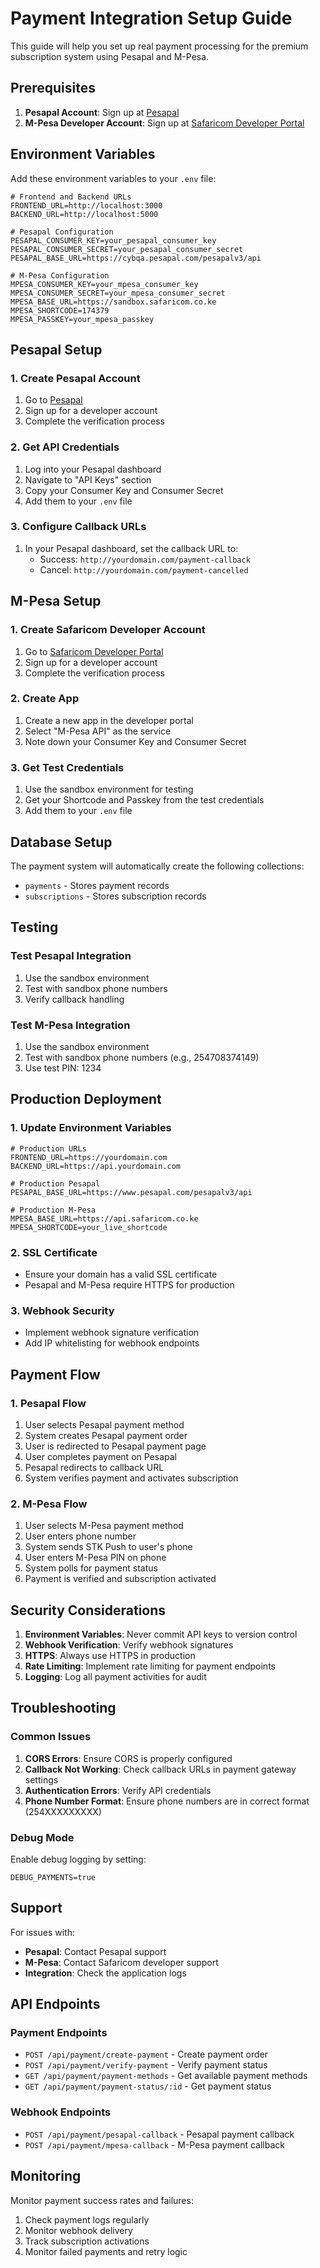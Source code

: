 # Payment Integration Setup Guide

This guide will help you set up real payment processing for the premium subscription system using Pesapal and M-Pesa.

## Prerequisites

1. **Pesapal Account**: Sign up at [Pesapal](https://www.pesapal.com/)
2. **M-Pesa Developer Account**: Sign up at [Safaricom Developer Portal](https://developer.safaricom.co.ke/)

## Environment Variables

Add these environment variables to your `.env` file:

```env
# Frontend and Backend URLs
FRONTEND_URL=http://localhost:3000
BACKEND_URL=http://localhost:5000

# Pesapal Configuration
PESAPAL_CONSUMER_KEY=your_pesapal_consumer_key
PESAPAL_CONSUMER_SECRET=your_pesapal_consumer_secret
PESAPAL_BASE_URL=https://cybqa.pesapal.com/pesapalv3/api

# M-Pesa Configuration
MPESA_CONSUMER_KEY=your_mpesa_consumer_key
MPESA_CONSUMER_SECRET=your_mpesa_consumer_secret
MPESA_BASE_URL=https://sandbox.safaricom.co.ke
MPESA_SHORTCODE=174379
MPESA_PASSKEY=your_mpesa_passkey
```

## Pesapal Setup

### 1. Create Pesapal Account
1. Go to [Pesapal](https://www.pesapal.com/)
2. Sign up for a developer account
3. Complete the verification process

### 2. Get API Credentials
1. Log into your Pesapal dashboard
2. Navigate to "API Keys" section
3. Copy your Consumer Key and Consumer Secret
4. Add them to your `.env` file

### 3. Configure Callback URLs
1. In your Pesapal dashboard, set the callback URL to:
   - Success: `http://yourdomain.com/payment-callback`
   - Cancel: `http://yourdomain.com/payment-cancelled`

## M-Pesa Setup

### 1. Create Safaricom Developer Account
1. Go to [Safaricom Developer Portal](https://developer.safaricom.co.ke/)
2. Sign up for a developer account
3. Complete the verification process

### 2. Create App
1. Create a new app in the developer portal
2. Select "M-Pesa API" as the service
3. Note down your Consumer Key and Consumer Secret

### 3. Get Test Credentials
1. Use the sandbox environment for testing
2. Get your Shortcode and Passkey from the test credentials
3. Add them to your `.env` file

## Database Setup

The payment system will automatically create the following collections:
- `payments` - Stores payment records
- `subscriptions` - Stores subscription records

## Testing

### Test Pesapal Integration
1. Use the sandbox environment
2. Test with sandbox phone numbers
3. Verify callback handling

### Test M-Pesa Integration
1. Use the sandbox environment
2. Test with sandbox phone numbers (e.g., 254708374149)
3. Use test PIN: 1234

## Production Deployment

### 1. Update Environment Variables
```env
# Production URLs
FRONTEND_URL=https://yourdomain.com
BACKEND_URL=https://api.yourdomain.com

# Production Pesapal
PESAPAL_BASE_URL=https://www.pesapal.com/pesapalv3/api

# Production M-Pesa
MPESA_BASE_URL=https://api.safaricom.co.ke
MPESA_SHORTCODE=your_live_shortcode
```

### 2. SSL Certificate
- Ensure your domain has a valid SSL certificate
- Pesapal and M-Pesa require HTTPS for production

### 3. Webhook Security
- Implement webhook signature verification
- Add IP whitelisting for webhook endpoints

## Payment Flow

### 1. Pesapal Flow
1. User selects Pesapal payment method
2. System creates Pesapal payment order
3. User is redirected to Pesapal payment page
4. User completes payment on Pesapal
5. Pesapal redirects to callback URL
6. System verifies payment and activates subscription

### 2. M-Pesa Flow
1. User selects M-Pesa payment method
2. User enters phone number
3. System sends STK Push to user's phone
4. User enters M-Pesa PIN on phone
5. System polls for payment status
6. Payment is verified and subscription activated

## Security Considerations

1. **Environment Variables**: Never commit API keys to version control
2. **Webhook Verification**: Verify webhook signatures
3. **HTTPS**: Always use HTTPS in production
4. **Rate Limiting**: Implement rate limiting for payment endpoints
5. **Logging**: Log all payment activities for audit

## Troubleshooting

### Common Issues

1. **CORS Errors**: Ensure CORS is properly configured
2. **Callback Not Working**: Check callback URLs in payment gateway settings
3. **Authentication Errors**: Verify API credentials
4. **Phone Number Format**: Ensure phone numbers are in correct format (254XXXXXXXXX)

### Debug Mode

Enable debug logging by setting:
```env
DEBUG_PAYMENTS=true
```

## Support

For issues with:
- **Pesapal**: Contact Pesapal support
- **M-Pesa**: Contact Safaricom developer support
- **Integration**: Check the application logs

## API Endpoints

### Payment Endpoints
- `POST /api/payment/create-payment` - Create payment order
- `POST /api/payment/verify-payment` - Verify payment status
- `GET /api/payment/payment-methods` - Get available payment methods
- `GET /api/payment/payment-status/:id` - Get payment status

### Webhook Endpoints
- `POST /api/payment/pesapal-callback` - Pesapal payment callback
- `POST /api/payment/mpesa-callback` - M-Pesa payment callback

## Monitoring

Monitor payment success rates and failures:
1. Check payment logs regularly
2. Monitor webhook delivery
3. Track subscription activations
4. Monitor failed payments and retry logic
